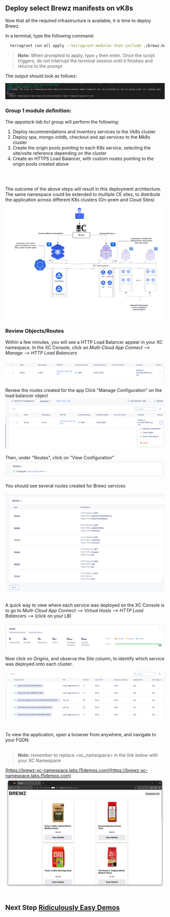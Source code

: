 ## Deploy select Brewz manifests on vK8s

Now that all the required infrastructure is available, it is time to deploy Brewz.

In a terminal, type the following command:

  ```bash
    terragrunt run-all apply --terragrunt-modules-that-include ./brewz.hcl
   ```

  > **Note:** When prompted to apply, type `y` then enter. Once the script triggers, do not interrupt the terminal session until it finishes and returns to the prompt

The output should look as follows:

![](/images/brewz-group.png)

### Group 1 module definition:

The *appstack-lab.hcl* group will perform the following:
1) Deploy recommendations and inventory services to the Vk8s cluster
2) Deploy spa, mongo-initdb, checkout and api services to the Mk8s cluster
3) Create the origin pools pointing to each K8s service, selecting the site/vsite reference depending on the cluster
4) Create an HTTPS Load Balancer, with custom routes pointing to the origin pools created above
<br/>
<br/>

The outcome of the above steps will result in this deployment architecture. The same namespace could be extended to multiple CE sites, to distribute the application across different K8s clusters (On-prem and Cloud Sites)

![](./images/brewz-arch.png)



### Review Objects/Routes

Within a few minutes, you will see a HTTP Load Balancer appear in your XC namespace. In the XC Console, click on *Multi-Cloud App Connect* --> *Manage* --> *HTTP Load Balancers*
<br/>
<br/>
![](./images/lb-object.png)
<br/>
<br/>
Review the routes created for the app
Click "Manage Configuration" on the load balancer object
![](./images/lb-manage.png)
<br/>
<br/>
Then, under "Routes", click on "View Configuration"
![](./images/routes-view-conf.png)
<br/>
<br/>
You should see several routes created for Brewz services
<br/>
<br/>
![](./images/lb-routes.png)
<br/>
<br/>

A quick way to view where each service was deployed on the XC Console is to go to *Multi-Cloud App Connect* --> *Virtual Hosts* --> *HTTP Load Balancers* --> (click on your LB)
<br/>
<br/>
![](./images/lb-view.png)


Now click on *Origins*, and observe the *Site* column, to identify which service was deployed onto each cluster.
<br/>
<br/>
![](./images/lb-origins-locations.png)
<br/>
<br/>

To view the application, open a browser from anywhere, and navigate to your FQDN
<br/>
<br/>
> ***Note:*** remember to replace <xc_namespace> in the link below with your XC Namespace

[https://brewz-xc-namespace.labs.f5demos.com](https://brewz-xc-namespace.labs.f5demos.com)
<br/>
![](./images/brewz-web.png)
<br/>
<br/>

## Next Step  [Ridiculously Easy Demos](lab_1.4.md)
